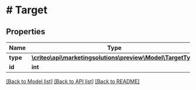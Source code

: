 # # Target

## Properties

Name | Type | Description | Notes
------------ | ------------- | ------------- | -------------
**type** | [**\criteo\api\marketingsolutions\preview\Model\TargetType**](TargetType.md) |  |
**id** | **int** |  |

[[Back to Model list]](../../README.md#models) [[Back to API list]](../../README.md#endpoints) [[Back to README]](../../README.md)
